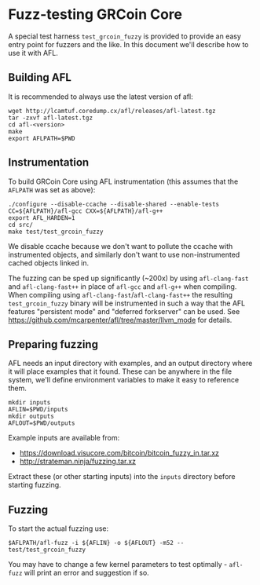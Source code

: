 # Fuzz-testing GRCoin Core

A special test harness `test_grcoin_fuzzy` is provided to provide an easy
entry point for fuzzers and the like. In this document we'll describe how to
use it with AFL.

## Building AFL

It is recommended to always use the latest version of afl:

```
wget http://lcamtuf.coredump.cx/afl/releases/afl-latest.tgz
tar -zxvf afl-latest.tgz
cd afl-<version>
make
export AFLPATH=$PWD
```

## Instrumentation

To build GRCoin Core using AFL instrumentation (this assumes that the
`AFLPATH` was set as above):

```
./configure --disable-ccache --disable-shared --enable-tests CC=${AFLPATH}/afl-gcc CXX=${AFLPATH}/afl-g++
export AFL_HARDEN=1
cd src/
make test/test_grcoin_fuzzy
```

We disable ccache because we don't want to pollute the ccache with instrumented
objects, and similarly don't want to use non-instrumented cached objects linked
in.

The fuzzing can be sped up significantly (~200x) by using `afl-clang-fast` and
`afl-clang-fast++` in place of `afl-gcc` and `afl-g++` when compiling. When
compiling using `afl-clang-fast`/`afl-clang-fast++` the resulting
`test_grcoin_fuzzy` binary will be instrumented in such a way that the AFL
features "persistent mode" and "deferred forkserver" can be used. See
https://github.com/mcarpenter/afl/tree/master/llvm_mode for details.

## Preparing fuzzing

AFL needs an input directory with examples, and an output directory where it
will place examples that it found. These can be anywhere in the file system,
we'll define environment variables to make it easy to reference them.

```
mkdir inputs
AFLIN=$PWD/inputs
mkdir outputs
AFLOUT=$PWD/outputs
```

Example inputs are available from:

-   https://download.visucore.com/bitcoin/bitcoin_fuzzy_in.tar.xz
-   http://strateman.ninja/fuzzing.tar.xz

Extract these (or other starting inputs) into the `inputs` directory before starting fuzzing.

## Fuzzing

To start the actual fuzzing use:

```
$AFLPATH/afl-fuzz -i ${AFLIN} -o ${AFLOUT} -m52 -- test/test_grcoin_fuzzy
```

You may have to change a few kernel parameters to test optimally - `afl-fuzz`
will print an error and suggestion if so.

